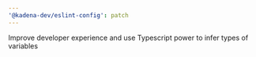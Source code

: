 ```yaml
---
'@kadena-dev/eslint-config': patch
---
```


Improve developer experience and use Typescript power to infer types of
variables
